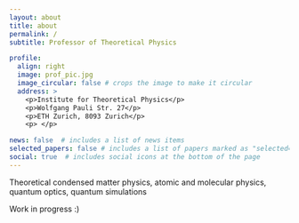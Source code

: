 ```yaml
---
layout: about
title: about
permalink: /
subtitle: Professor of Theoretical Physics

profile:
  align: right
  image: prof_pic.jpg
  image_circular: false # crops the image to make it circular
  address: >
    <p>Institute for Theoretical Physics</p>
    <p>Wolfgang Pauli Str. 27</p>
    <p>ETH Zurich, 8093 Zurich</p>
    <p> </p>

news: false  # includes a list of news items
selected_papers: false # includes a list of papers marked as "selected={true}"
social: true  # includes social icons at the bottom of the page
---
```


Theoretical condensed matter physics, atomic and molecular physics, quantum optics, quantum simulations

Work in progress :) 